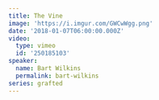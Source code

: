```yaml
---
title: The Vine
image: 'https://i.imgur.com/GWCwWgg.png'
date: '2018-01-07T06:00:00.000Z'
video:
  type: vimeo
  id: '250185103'
speaker:
  name: Bart Wilkins
  permalink: bart-wilkins
series: grafted
---
```


